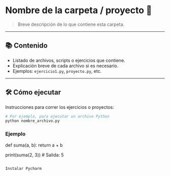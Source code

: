 # Nombre de la carpeta / proyecto 🐍

> Breve descripción de lo que contiene esta carpeta.

---

## 📚 Contenido

- Listado de archivos, scripts o ejercicios que contiene.
- Explicación breve de cada archivo si es necesario.
- Ejemplos: `ejercicio1.py`, `proyecto.py`, etc.

---

## 🛠 Cómo ejecutar

Instrucciones para correr los ejercicios o proyectos:
```bash
# Por ejemplo, para ejecutar un archivo Python
python nombre_archivo.py
```

### Ejemplo


def suma(a, b):
    return a + b

print(suma(2, 3))  # Salida: 5
```python

Instalar Pycharm

